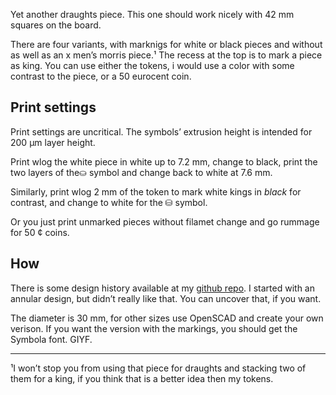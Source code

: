 Yet another draughts piece. This one should work nicely with 42 mm squares on the board.

There are four variants, with marknigs for white or black pieces and without as well as an x men’s morris piece.¹ The recess at the top is to mark a piece as king. You can use either the tokens, i would use a color with some contrast to the piece, or a 50 eurocent coin.


## Print settings

Print settings are uncritical. The symbols’ extrusion height is intended for 200 µm layer height.

Print wlog the white piece in white up to 7.2 mm, change to black, print the two layers of the⛀ symbol and change back to white at 7.6 mm.

Similarly, print wlog 2 mm of the token to mark white kings in *black* for contrast, and change to white for the ⛁ symbol.

Or you just print unmarked pieces without filamet change and go rummage for 50 ¢ coins.

## How

There is some design history available at my [github repo](https://github.com/ospalh/3d-printing/tree/develop/Damestein). I started with an annular design, but didn’t really like that. You can uncover that, if you want.

The diameter is 30 mm, for other sizes use OpenSCAD and create your own verison. If you want the version with the markings, you should get the Symbola font. GIYF.

---
¹I won’t stop you from using that piece for draughts and stacking two of them for a king, if you think that is a better idea then my tokens.
